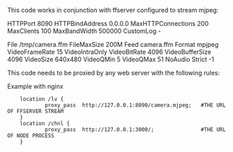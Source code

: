 This code works in conjunction with ffserver configured to stream mjpeg:

HTTPPort            8090
HTTPBindAddress     0.0.0.0
MaxHTTPConnections 200
MaxClients      100
MaxBandWidth    500000
CustomLog       -

<Feed camera.ffm>
File            /tmp/camera.ffm
FileMaxSize     200M
</Feed>

<Stream camera.mjpeg>
Feed camera.ffm
Format mpjpeg
VideoFrameRate 15
VideoIntraOnly
VideoBitRate 4096
VideoBufferSize 4096
VideoSize 640x480
VideoQMin 5
VideoQMax 51
NoAudio
Strict -1
</Stream>

This code needs to be proxied by any web server with the following rules:

Example with nginx

        location /lv {
                proxy_pass  http://127.0.0.1:8090/camera.mjpeg;   #THE URL OF FFSERVER STREAM
        }
        location /chnl {
                proxy_pass  http://127.0.0.1:3000/;               #THE URL OF NODE PROCESS
        }
